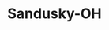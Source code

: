 ---
title: Sandusky-OH
slug: sandusky-oh
f_state:
- cms/state/ohio.md
f_locations:
- cms/payday-loan/advance-america-2104.md
- cms/payday-loan/cashland-9178.md
- cms/payday-loan/cashland-9240.md
- cms/payday-loan/cashstop-9477.md
- cms/payday-loan/check-into-cash-12267.md
- cms/payday-loan/check-into-cash-12282.md
- cms/payday-loan/check-into-cash-of-ohio-13522.md
- cms/payday-loan/fast-cash-of-america-17795.md
- cms/payday-loan/national-cash-advance-22564.md
- cms/payday-loan/national-cash-advance-22600.md
- cms/payday-loan/prokos-check-cashing-24658.md
updated-on: '2024-05-30T13:41:28.615Z'
created-on: '2024-05-30T13:41:28.615Z'
published-on: '2024-05-30T13:54:32.469Z'
f_city: Sandusky
layout: '[city].html'
tags: city
---